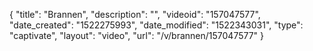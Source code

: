{
    "title": "Brannen",
    "description": "",
    "videoid": "157047577",
    "date_created": "1522275993",
    "date_modified": "1522343031",
    "type": "captivate",
    "layout": "video",
    "url": "\/v\/brannen\/157047577"
}
